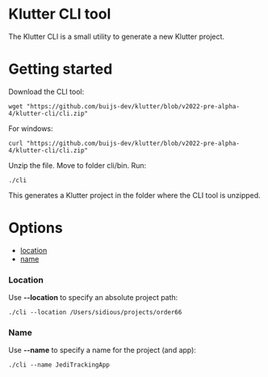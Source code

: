 # Klutter CLI tool

The Klutter CLI is a small utility to generate a new Klutter project.

# Getting started

Download the CLI tool:

```shell
wget "https://github.com/buijs-dev/klutter/blob/v2022-pre-alpha-4/klutter-cli/cli.zip"
```

For windows:

```shell
curl "https://github.com/buijs-dev/klutter/blob/v2022-pre-alpha-4/klutter-cli/cli.zip"
```

Unzip the file. Move to folder cli/bin. Run:

```shell
./cli
```

This generates a Klutter project in the folder where the CLI tool is unzipped.

# Options
- [location](#Location)
- [name](#Name)

### Location
Use <b>--location</b> to specify an absolute project path:

```shell
./cli --location /Users/sidious/projects/order66
```

### Name
Use <b>--name</b> to specify a name for the project (and app):

```shell
./cli --name JediTrackingApp
```
